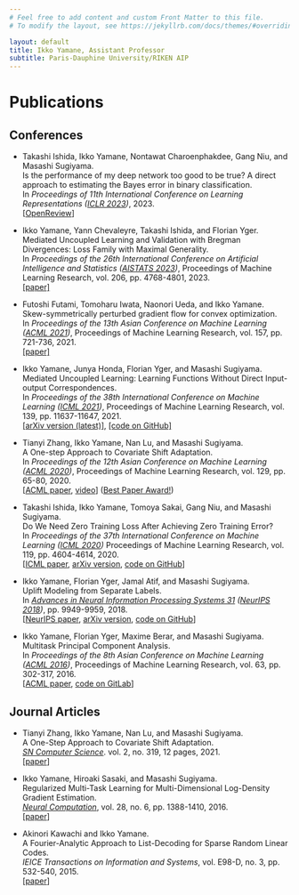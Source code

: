 ```yaml
---
# Feel free to add content and custom Front Matter to this file.
# To modify the layout, see https://jekyllrb.com/docs/themes/#overriding-theme-defaults

layout: default
title: Ikko Yamane, Assistant Professor
subtitle: Paris-Dauphine University/RIKEN AIP
---
```

<div markdown="1" class="content">

# Publications

## Conferences
- Takashi Ishida, Ikko Yamane, Nontawat Charoenphakdee, Gang Niu, and Masashi Sugiyama.<br />
Is the performance of my deep network too good to be true? A direct approach to estimating the Bayes error in binary classification.<br />
In _Proceedings of 11th International Conference on Learning Representations ([ICLR 2023](https://iclr.cc/Conferences/2023))_, 2023.<br />
[[OpenReview](https://openreview.net/forum?id=FZdJQgy05rz)]

- Ikko Yamane, Yann Chevaleyre, Takashi Ishida, and Florian Yger.<br />
Mediated Uncoupled Learning and Validation with Bregman Divergences: Loss Family with Maximal Generality.<br />
In _Proceedings of the 26th International Conference on Artificial Intelligence and Statistics ([AISTATS 2023](https://virtual.aistats.org/Conferences/2023))_, Proceedings of Machine Learning Research, vol. 206, pp. 4768-4801, 2023.<br />
[[paper]](https://proceedings.mlr.press/v206/yamane23a/yamane23a.pdf)

- Futoshi Futami, Tomoharu Iwata, Naonori Ueda, and Ikko Yamane.<br />
Skew-symmetrically perturbed gradient flow for convex optimization.<br />
In _Proceedings of the 13th Asian Conference on Machine Learning ([ACML 2021](http://www.acml-conf.org/2021))_,
Proceedings of Machine Learning Research, vol. 157, pp. 721-736, 2021.<br />
[[paper]](https://proceedings.mlr.press/v157/futami21a)

- Ikko Yamane, Junya Honda, Florian Yger, and Masashi Sugiyama.<br />
Mediated Uncoupled Learning: Learning Functions Without Direct Input-output Correspondences.<br />
In _Proceedings of the 38th International Conference on Machine Learning ([ICML 2021](https://icml.cc/Conferences/2021))_,
Proceedings of Machine Learning Research, vol. 139, pp. 11637-11647, 2021.<br />
[[arXiv version (latest)]](https://arxiv.org/abs/2107.08135),
[[code on GitHub]](https://github.com/i-yamane/mediated_uncoupled_learning)

- Tianyi Zhang, Ikko Yamane, Nan Lu, and Masashi Sugiyama.<br />
A One-step Approach to Covariate Shift Adaptation.<br />
In _Proceedings of the 12th Asian Conference on Machine Learning ([ACML 2020](http://www.acml-conf.org/2020/))_,
Proceedings of Machine Learning Research, vol. 129, pp. 65-80, 2020.<br />
[[ACML paper](http://proceedings.mlr.press/v129/zhang20a.html), [video](http://www.acml-conf.org/2020/video/paper/zhang20a)] ([Best Paper Award!](http://www.acml-conf.org/2020/program/awards))

- Takashi Ishida, Ikko Yamane, Tomoya Sakai, Gang Niu, and Masashi Sugiyama.<br />
Do We Need Zero Training Loss After Achieving Zero Training Error?<br />
In _Proceedings of the 37th International Conference on Machine Learning ([ICML 2020](https://icml.cc/Conferences/2020))_
Proceedings of Machine Learning Research, vol. 119, pp. 4604-4614, 2020.<br />
[[ICML paper](http://proceedings.mlr.press/v119/ishida20a/ishida20a.pdf),
[arXiv version](https://arxiv.org/abs/2002.08709),
[code on GitHub](https://github.com/takashiishida/flooding)]

- Ikko Yamane, Florian Yger, Jamal Atif, and Masashi Sugiyama.<br />
Uplift Modeling from Separate Labels.<br />
In _[Advances in Neural Information Processing Systems 31](https://papers.nips.cc/book/advances-in-neural-information-processing-systems-31-2018) ([NeurIPS 2018](https://nips.cc/Conferences/2018/))_,
pp. 9949-9959, 2018.<br />
[[NeurIPS paper](https://papers.nips.cc/paper/8198-uplift-modeling-from-separate-labels),
[arXiv version](https://arxiv.org/abs/1803.05112),
[code on GitHub](https://github.com/i-yamane/uplift)]

- Ikko Yamane, Florian Yger, Maxime Berar, and Masashi Sugiyama.<br />
Multitask Principal Component Analysis.<br />
In _Proceedings of the 8th Asian Conference on Machine Learning ([ACML 2016](http://www.acml-conf.org/2016/))_,
Proceedings of Machine Learning Research, vol. 63, pp. 302-317, 2016.<br />
[[ACML paper](http://proceedings.mlr.press/v63/yamane65.pdf),
[code on GitLab](https://gitlab.com/yamane.ikko/MTPCA)]


## Journal Articles
- Tianyi Zhang, Ikko Yamane, Nan Lu, and Masashi Sugiyama.<br />
A One-Step Approach to Covariate Shift Adaptation.<br />
[_SN Computer Science_](https://www.springer.com/journal/42979). vol. 2, no. 319, 12 pages, 2021.<br />
[[paper](https://link.springer.com/article/10.1007/s42979-021-00678-6#additional-information)]

- Ikko Yamane, Hiroaki Sasaki, and Masashi Sugiyama.<br />
Regularized Multi-Task Learning for Multi-Dimensional Log-Density Gradient Estimation.<br />
<a href="https://www.mitpressjournals.org/loi/neco"><i>Neural Computation</i></a>, vol. 28, no. 6, pp. 1388-1410, 2016.<br />
[[paper](https://direct.mit.edu/neco/article/28/7/1388/8167/Regularized-Multitask-Learning-for?searchresult=1)]

- Akinori Kawachi and Ikko Yamane.<br />
A Fourier-Analytic Approach to List-Decoding for Sparse Random Linear Codes.<br />
<i>IEICE Transactions on Information and Systems</i>, vol. E98-D, no. 3, pp. 532-540, 2015.<br />
[[paper](https://www.jstage.jst.go.jp/article/transinf/E98.D/3/E98.D_2014FCP0016/_article)]

</div>

